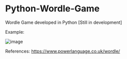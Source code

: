 ﻿# Python-Wordle-Game
 
 Wordle Game developed in Python
 [Still in development]
 
 Example:
 
![image](https://user-images.githubusercontent.com/22349589/152494742-dcb1a261-b6e2-4ef5-b20a-8bd1b141b4aa.png)


References: https://www.powerlanguage.co.uk/wordle/
